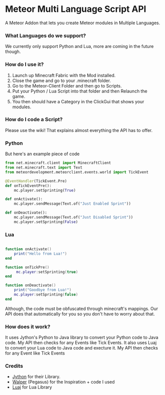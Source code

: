 # Meteor Multi Language Script API

A Meteor Addon that lets you create Meteor modules in Multiple Languages.

### What Languages do we support?

We currently only support Python and Lua, more are coming in the future though.

### How do I use it?
1. Launch up Minecraft Fabric with the Mod installed.
2. Close the game and go to your .minecraft folder.
3. Go to the Meteor-Client Folder and then go to Scripts.
4. Put your Python / Lua Script into that folder and then Relaunch the game.
5. You then should have a Category in the ClickGui that shows your modules.

### How do I code a Script?

Please use the wiki! That explains almost everything the API has to offer.


### Python

But here's an example piece of code

```python
from net.minecraft.client import MinecraftClient
from net.minecraft.text import Text
from meteordevelopment.meteorclient.events.world import TickEvent

@EventHandler(TickEvent.Pre)
def onTickEventPre():
    mc.player.setSprinting(True)

def onActivate():
    mc.player.sendMessage(Text.of("Just Enabled Sprint"))

def onDeactivate():
    mc.player.sendMessage(Text.of("Just Disabled Sprint"))
    mc.player.setSprinting(False)


```

### Lua

```lua

function onActivate()
    print("Hello from Lua!")
end

function onTickPre()
     mc.player:setSprinting(true)
end

function onDeactivate()
    print("Goodbye from Lua!")
    mc.player:setSprinting(false)
end
```

Although, the code must be obfuscated through minecraft's mappings. Our API does that automatically for you so you don't have to worry about that.

### How does it work?
It uses Jython's Python to Java library to convert your Python code to Java code. My API then checks for any Events like Tick Events.
It also uses Luaj to convert your Lua code to Java code and execture it. My API then checks for any Event like Tick Events

### Credits
- [Jython](https://www.jython.org/) for their Library.
- [Walper](https://adfoc.us/81974998480112) (Pegasus) for the Inspiration + code I used
- [Luaj](https://github.com/luaj/luaj) for Lua Library
